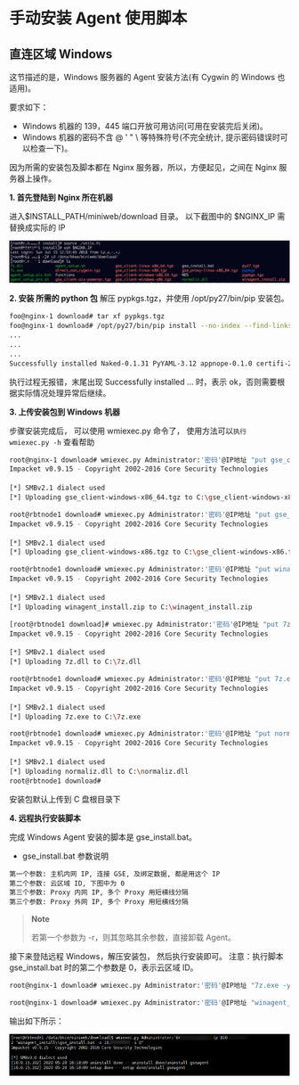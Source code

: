 # 手动安装 Agent 使用脚本
## 直连区域 Windows

这节描述的是，Windows 服务器的 Agent 安装方法(有 Cygwin 的 Windows 也适用)。

要求如下：
- Windows 机器的 139，445 端口开放可用访问(可用在安装完后关闭)。
- Windows 机器的密码不含 @ ' " \  等特殊符号(不完全统计, 提示密码错误时可以检查一下)。


因为所需的安装包及脚本都在 Nginx 服务器，所以，方便起见，之间在 Nginx 服务器上操作。

**1. 首先登陆到 Nginx 所在机器**

进入$INSTALL_PATH/miniweb/download 目录。 以下截图中的 $NGINX_IP 需替换成实际的 IP

![-w2020](../../assets/15316307726084.jpg)

**2. 安装 所需的 python 包**
解压 pypkgs.tgz，并使用 /opt/py27/bin/pip 安装包。

```bash
foo@nginx-1 download# tar xf pypkgs.tgz
foo@nginx-1 download# /opt/py27/bin/pip install --no-index --find-links=./pypkgs -r pypkgs/requirements.txt
...
...
...
Successfully installed Naked-0.1.31 PyYAML-3.12 appnope-0.1.0 certifi-2017.11.5 cffi-1.11.2 cryptography-2.1.4 decorator-4.1.2 impacket-0.9.15 ipaddress-1.0.19 ipython-5.0.0 pathlib2-2.3.0 pexpect-4.3.1 ptyprocess-0.5.2 pyasn1-0.4.2 pycrypto-2.6.1 scandir-1.6 shellescape-3.4.1 six-1.11.0
```

执行过程无报错，末尾出现 Successfully installed ... 时，表示 ok，否则需要根据实际情况处理异常后继续。

**3. 上传安装包到 Windows 机器**

步骤安装完成后， 可以使用 wmiexec.py 命令了， 使用方法可以`执行 wmiexec.py -h` 查看帮助

```bash
root@nginx-1 download# wmiexec.py Administrator:'密码'@IP地址 "put gse_client-windows-x86_64.tgz"
Impacket v0.9.15 - Copyright 2002-2016 Core Security Technologies

[*] SMBv2.1 dialect used
[*] Uploading gse_client-windows-x86_64.tgz to C:\gse_client-windows-x86_64.tgz
```

```bash
root@rbtnode1 download# wmiexec.py Administrator:'密码'@IP地址 "put gse_client-windows-x86.tgz"
Impacket v0.9.15 - Copyright 2002-2016 Core Security Technologies

[*] SMBv2.1 dialect used
[*] Uploading gse_client-windows-x86.tgz to C:\gse_client-windows-x86.tgz
```

```bash
root@rbtnode1 download# wmiexec.py Administrator:'密码'@IP地址 "put winagent_install.zip"
Impacket v0.9.15 - Copyright 2002-2016 Core Security Technologies

[*] SMBv2.1 dialect used
[*] Uploading winagent_install.zip to C:\winagent_install.zip
```

```bash
[root@rbtnode1 download]# wmiexec.py Administrator:'密码'@IP地址 "put 7z.dll"
Impacket v0.9.15 - Copyright 2002-2016 Core Security Technologies

[*] SMBv2.1 dialect used
[*] Uploading 7z.dll to C:\7z.dll
```

```bash
root@rbtnode1 download# wmiexec.py Administrator:'密码'@IP地址 "put 7z.exe"
Impacket v0.9.15 - Copyright 2002-2016 Core Security Technologies

[*] SMBv2.1 dialect used
[*] Uploading 7z.exe to C:\7z.exe
```

```bash
root@rbtnode1 download# wmiexec.py Administrator:'密码'@IP地址 "put normaliz.dll"
Impacket v0.9.15 - Copyright 2002-2016 Core Security Technologies

[*] SMBv2.1 dialect used
[*] Uploading normaliz.dll to C:\normaliz.dll
root@rbtnode1 download#
```

安装包默认上传到 C 盘根目录下

**4. 远程执行安装脚本**

完成 Windows Agent 安装的脚本是 gse_install.bat。
- gse_install.bat 参数说明

```bash
第一个参数: 主机内网 IP, 连接 GSE, 及绑定数据, 都是用这个 IP
第二个参数: 云区域 ID, 下图中为 0
第三个参数: Proxy 内网 IP, 多个 Proxy 用短横线分隔
第三个参数: Proxy 外网 IP, 多个 Proxy 用短横线分隔
```

> **Note**
>
> 若第一个参数为  -r，则其忽略其余参数，直接卸载 Agent。

接下来登陆远程 Windows，解压安装包， 然后执行安装即可。
注意：执行脚本 gse_install.bat 时的第二个参数是 0，表示云区域 ID。

```bash
root@nginx-1 download# wmiexec.py Administrator:'密码'@IP地址 "7z.exe -y x winagent_install.zip -oC:\\"
```
```bash
root@nginx-1 download# wmiexec.py Administrator:'密码'@IP地址 "winagent_install\\gse_install.bat -o IP地址 -i 0 "
```
输出如下所示：

![-w2020](../../assets/15316391589446.jpg)

